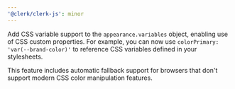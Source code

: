 ```yaml
---
'@clerk/clerk-js': minor
---
```


Add CSS variable support to the `appearance.variables` object, enabling use of CSS custom properties. For example, you can now use `colorPrimary: 'var(--brand-color)'` to reference CSS variables defined in your stylesheets.

This feature includes automatic fallback support for browsers that don't support modern CSS color manipulation features.

